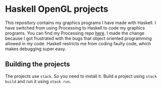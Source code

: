 # Haskell OpenGL projects
This repository contains my graphics programs I have made with Haskell.
I have switched from using Processing to Haskell to code my graphics programs.
You can find my Processing repo [here](https://github.com/MiksuLinuxGuy/processing-sketches).
I made the change because I got frustrated with the bugs that object oriented
programming allowed in my code.
Haskell restricts me from coding faulty code, which makes debugging super easy.

## Building the projects
The projects use `stack`. So you need to install it.
Build a project using `stack build` and run it using `stack run`.
